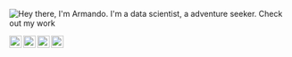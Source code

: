 ![Hey there, I'm Armando. I'm a data scientist, a adventure seeker. Check out my work](https://github.com/ArmandoSep/ArmandoSep/raw/master/bio.gif)


<a href="https://www.linkedin.com/in/armando-sepulveda/">
  <img align="left" alt="Armando's LinkedIn" width="22px" src="https://cdn.jsdelivr.net/npm/simple-icons@v3/icons/linkedin.svg" />
</a>
<a href="https://medium.com/@ArmandoSep">
  <img align="left" alt="Govind's Medium" width="22px" src="https://cdn.jsdelivr.net/npm/simple-icons@v3/icons/medium.svg" />
</a>
<a href="https://www.instagram.com/armando.sep/">
  <img align="left" alt="Govind's Instagram" width="22px" src="https://cdn.jsdelivr.net/npm/simple-icons@v3/icons/instagram.svg" />
</a>
<a href="https://twitter.com/Armando_Sep">
  <img align="left" alt="Armando Sepulveda | Twitter" width="22px" src="https://cdn.jsdelivr.net/npm/simple-icons@v3/icons/twitter.svg" />
</a>
<br />
<br />


<!--
**ArmandoSep/ArmandoSep** is a ✨ _special_ ✨ repository because its `README.md` (this file) appears on your GitHub profile.

Here are some ideas to get you started:

- 🔭 I’m currently working on ...
- 🌱 I’m currently learning ...
- 👯 I’m looking to collaborate on ...
- 🤔 I’m looking for help with ...
- 💬 Ask me about ...
- 📫 How to reach me: ...
- 😄 Pronouns: ...
- ⚡ Fun fact: ...
-->
